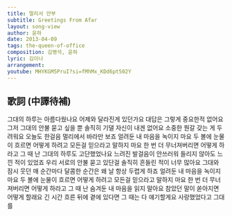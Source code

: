 ```yaml
---
title: 멀리서 안부
subtitle: Greetings From Afar
layout: song-view
author: 윤하
date: 2013-04-09
tags: the-queen-of-office
composition: 김병석, 윤하
lyric: 김이나
arrangement:
youtube: MHYKGM5PruI?si=fMhMx_KDd6pt502Y
---
```


## 歌詞 (中譯待補)

그대의 하루는 아름다웠나요
어제와 달라진게 있던가요
대답은 그렇게 중요한적 없어요
그저 그대의 안불 묻고 싶을 뿐
솔직히 기댈 자신이 내겐 없어요
소중한 뭔갈 갖는 게 두려워요
오늘도 한걸음 멀리에서
바라만 보죠
얼려둔 내 마음을 녹이지 마요
두 볼에 눈물이 흐르면
어떻게 하려고
모든걸 믿으라고 말하지 마요
한 번 더 무너져버리면
어떻게 하라고 그 때 난
그대의 하루도 고단했었나요
느려진 발걸음이 안쓰러워
들리지 않아도 느낀 적이 있었죠
우리 서로의 안불 묻고 있단걸
솔직히 흔들린 적이 너무 많아요
그대와 잠시 웃던 매 순간마다
달콤한 순간은 왜 날 항상
두렵게 하죠
얼려둔 내 마음을 녹이지 마요
두 볼에 눈물이 흐르면
어떻게 하려고
모든걸 믿으라고 말하지 마요
한 번 더 무너져버리면 어떻게
하라고 그 때 난
숨겨둔 내 마음을 읽지 말아요
참았던 말이 쏟아지면
어떻게 할래요
긴 시간 흐른 뒤에 곁에 있다면
그 때는 다 얘기할게요
사랑했었다고 그대를
